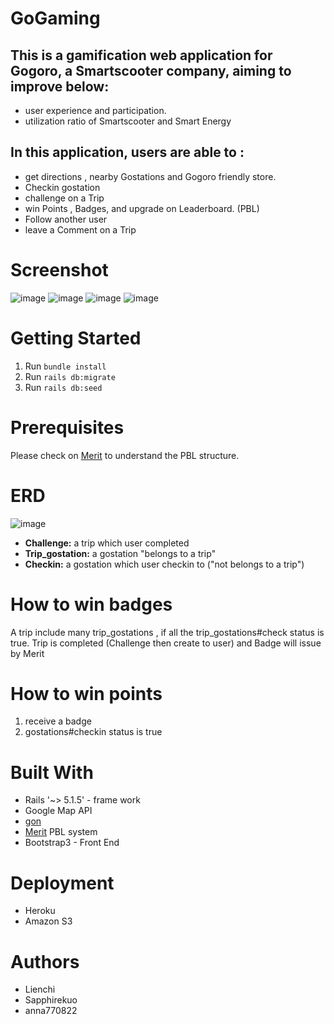 # GoGaming

## This is a gamification web application for Gogoro, a Smartscooter  company, aiming to improve below:

* user experience and participation.
* utilization ratio of Smartscooter and Smart Energy

## In this application, users are able to :

* get directions , nearby Gostations and Gogoro friendly store.
* Checkin gostation
* challenge on a Trip
* win Points , Badges, and upgrade on Leaderboard. (PBL)
* Follow another user
* leave a Comment on a Trip



# Screenshot

![image](https://github.com/Lienchi/GoGaming/blob/master/app/assets/images/screenshot/index.png)
![image](https://github.com/Lienchi/GoGaming/blob/master/app/assets/images/screenshot/trip_index.png)
![image](https://github.com/Lienchi/GoGaming/blob/master/app/assets/images/screenshot/trip_show.png)
![image](https://github.com/Lienchi/GoGaming/blob/master/app/assets/images/screenshot/user_show.png)

# Getting Started

1. Run `bundle install`
2. Run `rails db:migrate`
3. Run `rails db:seed`


# Prerequisites

Please check on [Merit](https://github.com/merit-gem/merit) to understand the PBL structure.

# ERD

![image](https://github.com/Lienchi/GoGaming/blob/master/app/assets/images/screenshot/ERD.png)


- **Challenge:**  a trip which user completed
- **Trip_gostation:** a gostation "belongs to a trip" 
- **Checkin:** a gostation which user checkin to ("not belongs to a trip")



# How to win badges

A trip include many trip_gostations , if all the trip_gostations#check status is true. Trip is completed (Challenge then create to user) and Badge will issue by Merit

# How to win points

1. receive a badge
2. gostations#checkin status is true

# Built With

- Rails '~> 5.1.5' - frame work
- Google Map API 
- [gon](https://github.com/gazay/gon)
- [Merit](https://github.com/merit-gem/merit) PBL system
- Bootstrap3 - Front End

# Deployment

- Heroku
- Amazon S3


# Authors
- Lienchi  
- Sapphirekuo 
- anna770822


